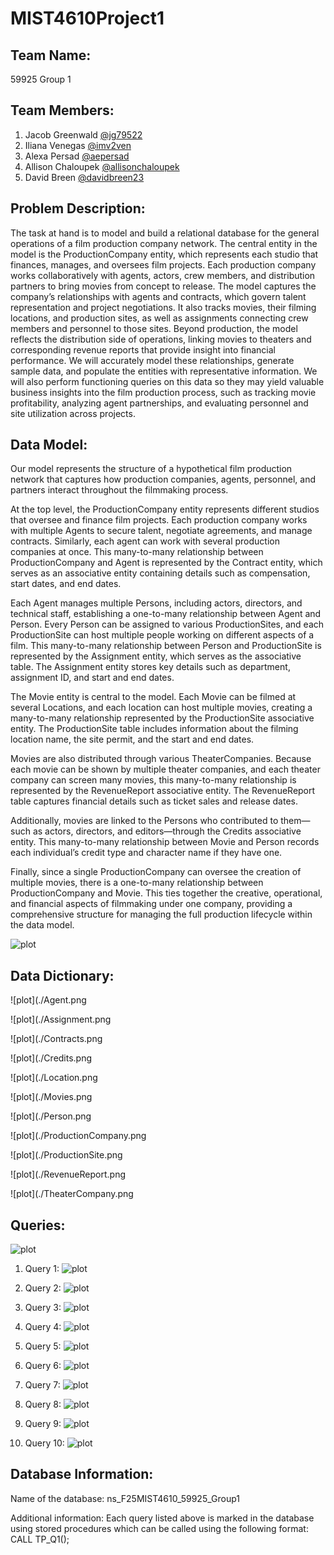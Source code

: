 # MIST4610Project1

## Team Name:
59925 Group 1

## Team Members:
1. Jacob Greenwald [@jg79522](https://github.com/jg79522)
2. Iliana Venegas [@imv2ven](https://github.com/imv2ven)
3. Alexa Persad [@aepersad](https://github.com/aepersad)
4. Allison Chaloupek [@allisonchaloupek](https://github.com/allisonchaloupek)
5. David Breen [@davidbreen23](https://github.com/davidbreen23)

## Problem Description:
The task at hand is to model and build a relational database for the general operations of a film production company network. The central entity in the model is the ProductionCompany entity, which represents each studio that finances, manages, and oversees film projects. Each production company works collaboratively with agents, actors, crew members, and distribution partners to bring movies from concept to release. The model captures the company’s relationships with agents and contracts, which govern talent representation and project negotiations. It also tracks movies, their filming locations, and production sites, as well as assignments connecting crew members and personnel to those sites. Beyond production, the model reflects the distribution side of operations, linking movies to theaters and corresponding revenue reports that provide insight into financial performance. We will accurately model these relationships, generate sample data, and populate the entities with representative information. We will also perform functioning queries on this data so they may yield valuable business insights into the film production process, such as tracking movie profitability, analyzing agent partnerships, and evaluating personnel and site utilization across projects.

## Data Model:
Our model represents the structure of a hypothetical film production network that captures how production companies, agents, personnel, and partners interact throughout the filmmaking process.

At the top level, the ProductionCompany entity represents different studios that oversee and finance film projects. Each production company works with multiple Agents to secure talent, negotiate agreements, and manage contracts. Similarly, each agent can work with several production companies at once. This many-to-many relationship between ProductionCompany and Agent is represented by the Contract entity, which serves as an associative entity containing details such as compensation, start dates, and end dates.

Each Agent manages multiple Persons, including actors, directors, and technical staff, establishing a one-to-many relationship between Agent and Person. Every Person can be assigned to various ProductionSites, and each ProductionSite can host multiple people working on different aspects of a film. This many-to-many relationship between Person and ProductionSite is represented by the Assignment entity, which serves as the associative table. The Assignment entity stores key details such as department, assignment ID, and start and end dates.

The Movie entity is central to the model. Each Movie can be filmed at several Locations, and each location can host multiple movies, creating a many-to-many relationship represented by the ProductionSite associative entity. The ProductionSite table includes information about the filming location name, the site permit, and the start and end dates.

Movies are also distributed through various TheaterCompanies. Because each movie can be shown by multiple theater companies, and each theater company can screen many movies, this many-to-many relationship is represented by the RevenueReport associative entity. The RevenueReport table captures financial details such as ticket sales and release dates.

Additionally, movies are linked to the Persons who contributed to them—such as actors, directors, and editors—through the Credits associative entity. This many-to-many relationship between Movie and Person records each individual’s credit type and character name if they have one.

Finally, since a single ProductionCompany can oversee the creation of multiple movies, there is a one-to-many relationship between ProductionCompany and Movie. This ties together the creative, operational, and financial aspects of filmmaking under one company, providing a comprehensive structure for managing the full production lifecycle within the data model.


![plot](./ProjectDataModel_Final.png)

## Data Dictionary:
![plot](./Agent.png

![plot](./Assignment.png

![plot](./Contracts.png

![plot](./Credits.png

![plot](./Location.png

![plot](./Movies.png

![plot](./Person.png

![plot](./ProductionCompany.png

![plot](./ProductionSite.png

![plot](./RevenueReport.png

![plot](./TheaterCompany.png

## Queries:
![plot](./Query_Table.png)

1. Query 1: 
![plot](./Query_1.png)


3. Query 2:
![plot](./Query_2.png)


5. Query 3:
![plot](./Query_3.png)


7. Query 4:
![plot](./Query_4.png)


9. Query 5:
![plot](./Query_5.png)


11. Query 6:
![plot](./Query_6.png)


13. Query 7:
![plot](./Query_7.png)


15. Query 8:
![plot](./Query_8.png)


17. Query 9:
![plot](./Query_9.png)


19. Query 10:
![plot](./Query_10.png)


## Database Information:
Name of the database: ns_F25MIST4610_59925_Group1

Additional information: Each query listed above is marked in the database using stored procedures which can be called using the following format: CALL TP_Q1();
